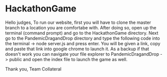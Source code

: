 # HackathonGame

Hello judges,
  To run our website, first you will have to clone the master branch to a location you are comfortabe with. After doing so,
open up the terminal (command prompt) and go to the HackathonGame directory. Next go to the PandemicDragandDrop directory and
type the following code into the terminal -> node server.js and press enter. You will be given a link, copy and paste that link
into google chrome to launch it. As a backup if that doesn't work you can navigate your file explorer to PandemicDragandDrop ->
public and open the index file to launch the game as well.

Thank you,
Team Collateral
